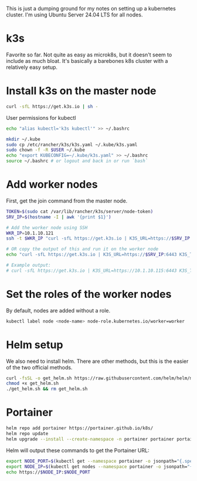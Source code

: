 
This is just a dumping ground for my notes on setting up a kubernetes cluster. I'm using Ubuntu Server 24.04 LTS for all nodes.



# k3s

Favorite so far. Not quite as easy as microk8s, but it doesn't seem to include as much bloat. It's basically a barebones k8s cluster with a relatively easy setup. 

# Install k3s on the master node

```bash
curl -sfL https://get.k3s.io | sh -
```

User permissions for kubectl

```bash
echo "alias kubectl='k3s kubectl'" >> ~/.bashrc

mkdir ~/.kube
sudo cp /etc/rancher/k3s/k3s.yaml ~/.kube/k3s.yaml
sudo chown -f -R $USER ~/.kube
echo "export KUBECONFIG=~/.kube/k3s.yaml" >> ~/.bashrc
source ~/.bashrc # or logout and back in or run `bash`
```

# Add worker nodes

First, get the join command from the master node.

```bash
TOKEN=$(sudo cat /var/lib/rancher/k3s/server/node-token)
SRV_IP=$(hostname -I | awk '{print $1}')

# Add the worker node using SSH
WKR_IP=10.1.10.121
ssh -t $WKR_IP "curl -sfL https://get.k3s.io | K3S_URL=https://$SRV_IP:6443 K3S_TOKEN=$TOKEN sh -"

# OR copy the output of this and run it on the worker node
echo "curl -sfL https://get.k3s.io | K3S_URL=https://$SRV_IP:6443 K3S_TOKEN=$TOKEN sh -"

# Example output:
# curl -sfL https://get.k3s.io | K3S_URL=https://10.1.10.115:6443 K3S_TOKEN=K106f6d45b47e48fb8da5b1fa3779ad3bebf8ca3e428440c07890f2fb02b00da3f7::server:aceb90efba4ba28f2836a313f0e86a54 sh -
```


# Set the roles of the worker nodes

By default, nodes are added without a role.

```bash
kubectl label node <node-name> node-role.kubernetes.io/worker=worker
```


# Helm setup

We also need to install helm. There are other methods, but this is the easier of the two official methods.

```bash
curl -fsSL -o get_helm.sh https://raw.githubusercontent.com/helm/helm/main/scripts/get-helm-3
chmod +x get_helm.sh
./get_helm.sh && rm get_helm.sh
```


# Portainer

```bash
helm repo add portainer https://portainer.github.io/k8s/
helm repo update
helm upgrade --install --create-namespace -n portainer portainer portainer/portainer --set tls.force=true
```

Helm will output these commands to get the Portainer URL:

```bash
export NODE_PORT=$(kubectl get --namespace portainer -o jsonpath="{.spec.ports[0].nodePort}" services portainer)
export NODE_IP=$(kubectl get nodes --namespace portainer -o jsonpath="{.items[0].status.addresses[0].address}")
echo https://$NODE_IP:$NODE_PORT
```

